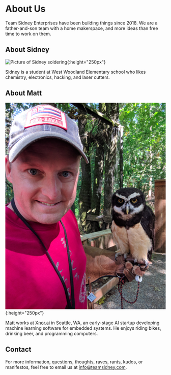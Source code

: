 # About Us

Team Sidney Enterprises have been building things since 2018. We are a father-and-son team with a home makerspace, 
and more ideas than free time to work on them. 

## About Sidney

![Picture of Sidney soldering](sidney-workshop.jpg){:height="250px"}

Sidney is a student at West Woodland Elementary school who likes chemistry,
electronics, hacking, and laser cutters.

## About Matt

![Picture of matt](mdw.jpg){:height="250px"}

[Matt](https://www.mdw.la/) works at [Xnor.ai](https://xnor.ai/) in Seattle, WA,
an early-stage AI startup developing machine learning software for embedded systems.
He enjoys riding bikes, drinking beer, and programming computers.

## Contact

For more information, questions, thoughts, raves, rants, kudos, or
manifestos, feel free to email us at <a
href="mailto:info@teamsidney.com">info@teamsidney.com</a>.

